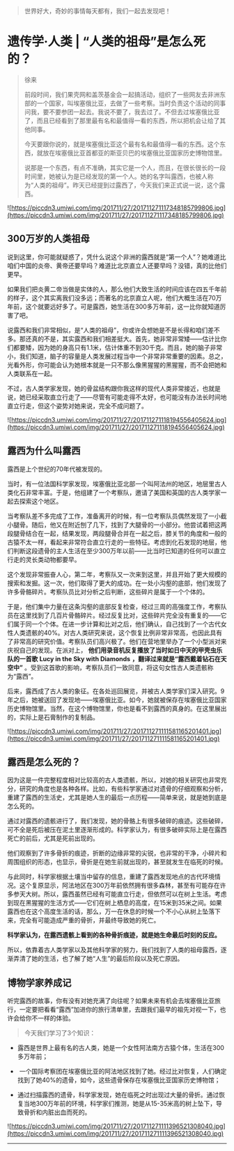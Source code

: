 > 世界好大，奇妙的事情每天都有，我们一起去发现吧！

# 遗传学·人类 | “人类的祖母”是怎么死的？

> 徐来
> 
> 前段时间，我们果壳网和盖茨基金会一起搞活动，组织了一些网友去非洲东部的一个国家，叫埃塞俄比亚，去做了一些考察。当时负责这个活动的同事问我，要不要参团一起去。我说不要了，我去过了。不但去过埃塞俄比亚了，而且已经看到了那里最有名和最值得一看的东西，所以把机会让给了其他同事。
> 
> 今天要跟你说的，就是埃塞俄比亚这个最有名和最值得一看的东西。这个东西，就放在埃塞俄比亚首都亚的斯亚贝巴的埃塞俄比亚国家历史博物馆里。
> 
> 说那是一个东西，有点不准确，其实它是一个人，而且，在很长很长的一段时间里，她被认为是已经发现的第一个人。她的名字叫露西，也被人称为“人类的祖母”。昨天已经提到过露西了，今天我们来正式说一说，这个露西。

![https://piccdn3.umiwi.com/img/201711/27/201711271117348185799806.jpg](https://piccdn3.umiwi.com/img/201711/27/201711271117348185799806.jpg)

## 300万岁的人类祖母

说到这里，你可能就疑惑了，凭什么说这个非洲的露西就是“第一个人”？她难道比咱们中国的炎帝、黄帝还要早吗？难道比北京直立人还要早吗？没错，真的比他们更早。

如果我们把炎黄二帝当做是实体的人，那么他们大致生活的时间应该在四五千年前的样子，这个其实离我们没多远；而著名的北京直立人呢，他们大概生活在70万年前，这个就要远好多了。可是露西，她生活在300多万年前，这一比你就知道厉害了吧。

说露西和我们非常相似，是“人类的祖母”，你或许会想她是不是长得和咱们差不多。那还真的不是，其实露西和我们相差挺大。首先，她非常非常矮——估计比你们都要矮，因为她的身高只有1.1米，估计体重不到30千克。而且，她的脑子非常小，我们知道，脑子的容量是人类发展过程当中一个非常非常重要的因素。总之，光看外形，你可能会认为她根本就是一只不那么像黑猩猩的黑猩猩，而不会把她和人类联系在一起。

不过，古人类学家发现，她的骨盆结构跟你我这样的现代人类非常接近，也就是说，她已经采取直立行走了——尽管有可能走得不太好，也可能没有办法长时间地直立行走，但这个姿势对她来说，完全不成问题了。

![https://piccdn3.umiwi.com/img/201711/27/201711271118194556405624.jpg](https://piccdn3.umiwi.com/img/201711/27/201711271118194556405624.jpg)

## 露西为什么叫露西

露西是上个世纪的70年代被发现的。

当时，有一位法国科学家发现，埃塞俄比亚北部一个叫阿法州的地区，地层里古人类化石非常丰富。于是，他组建了一个考察队，邀请了美国和英国的古人类学家一起去探索这个地区。

当考察队差不多完成了工作，准备离开的时候，有一位考察队员偶然发现了一小截小腿骨。随后，他又在附近刨了几下，找到了大腿骨的一小部分。他尝试着把这两段腿骨结合在一起，结果发现，两段腿骨合并在一起之后，膝关节的角度和一般的古猿不太一样，看起来非常符合直立行走的一些特征。考虑到化石发现的地层，他们判断这段遗骨的主人生活在至少300万年以前——比当时已知道的任何可以直立行走的灵长类动物都要早。

这个发现非常振奋人心，第二年，考察队又一次来到这里，并且开始了更大规模的搜索和发掘。这一次，他们取得了更大的成功。在一处小沟壑的底部，他们发现了许多骨骼碎片。考察队员比对分析之后判断，这些碎片是属于一个个体的。

于是，他们集中力量在这条沟壑的底部反复检查，经过三周的高强度工作，考察队员在这里找到了几百片骨骼碎片。经过反复比对，这些碎片完全没有重复的——它们属于同一个个体。在进一步计算和比对之后，他们确认，自己找到了一个古代女性人类遗骸的40%。对古人类研究来说，这个恢复比例非常非常高，也因此具有了非常高的研究价值。考察队员们高兴极了。他们在营地里举办了一个小型派对来庆祝自己的发现。在派对上， **他们用录音机反复播放了当时如日中天的甲壳虫乐队的一首歌**  **Lucy in the Sky with Diamonds**  **，翻译过来就是“露西戴着钻石在天空中”** 。受到这首歌的影响，考察队员们一致同意，将这句女性古人类遗骸称为“露西”。

后来，露西成了古人类的象征。在各处巡回展览，并被古人类学家们深入研究。9年之后，她被送回了发现地——埃塞俄比亚。如今，她就被保存在埃塞俄比亚国家历史博物馆里。当然，在这个博物馆里，你也是看不到露西的真身的。在这里展出的，实际上是石膏制作的复制品。

![https://piccdn3.umiwi.com/img/201711/27/201711271111581165201401.jpg](https://piccdn3.umiwi.com/img/201711/27/201711271111581165201401.jpg)

## 露西是怎么死的？

因为这是一件完整程度相对比较高的古人类遗骸，所以，对她的相关研究也非常充分，研究的角度也是各种各样。比如，有些科学家通过对遗骨的仔细观察和分析，重建了露西的生活史，尤其是她人生的最后一点历程——简单来说，就是她到底是怎么死的。

通过对露西的遗骸进行了，我们发现，她的骨骼上有很多破碎的痕迹。这些破碎，可不全是死后被压在泥土里逐渐形成的。科学家认为，有很多破碎实际上是在露西死亡的前后，尤其是死前出现的。

他们观察到了许多骨折的痕迹，折断的边缘非常的尖锐，也非常的干净，小碎片和周围组织的形态，也显示，骨折是在她生前就出现的，甚至就发生在临死的时候。

与此同时，科学家根据土壤当中留存的信息，重建了露西发现地点的古代环境情况。这个复原显示，阿法地区在300万年前依然拥有很多森林，甚至有可能存在许多参天大树。所以，露西虽然已经有可能直立行走，但依然可以在树上生活。考虑到现在黑猩猩的生活方式——它们在树上栖息的高度，在15米到35米之间。如果露西也在这个高度生活的话，那么，万一在休息的时候一个不小心从树上坠落下来，完全有可能造成严重的骨折，并最终导致她的死亡。

 **科学家认为，在露西遗骸上看到的各种骨折痕迹，就是她生命最后时刻的反应。**

所以，依靠着古人类学家以及其他科学家的努力，我们找到了人类的祖母露西，逐渐弄清了她的生活，也了解了她“人生”的最后阶段以及死亡原因。

## 博物学家养成记

听完露西的故事，你有没有对她充满了向往呢？如果未来有机会去埃塞俄比亚旅行，一定要把看看“露西”加进你的旅行清单里，去跟我们最早的祖先对视一下，也许会给你不一样的体验。

> 今天我们学习了3个知识：

* 露西是世界上最有名的古人类，她是一个女性阿法南方古猿个体，生活在300多万年前；

*  一个国际考察团在埃塞俄比亚的阿法地区找到了她。经过比对恢复，人们确定找到了她40%的遗骨，如今，这些遗骨保存在埃塞俄比亚国家历史博物馆；

* 通过扫描露西的遗骨，科学家发现，她在临死之时出现过大量的骨折。通过恢复当地300万年前的环境，科学家们推测，她是从15-35米高的树上坠下，导致骨折和内脏出血而死的。

![https://piccdn3.umiwi.com/img/201711/27/201711271111396521308040.jpg](https://piccdn3.umiwi.com/img/201711/27/201711271111396521308040.jpg)

---
